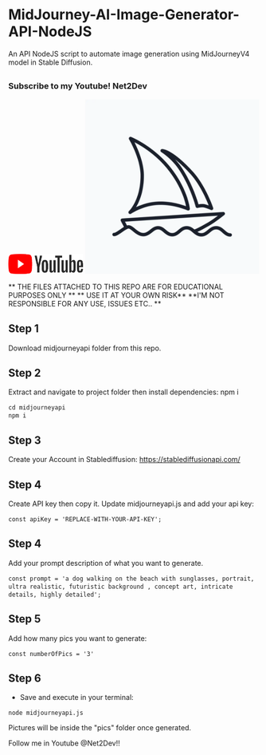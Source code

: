 # MidJourney-AI-Image-Generator-API-NodeJS
An API NodeJS script to automate image generation using MidJourneyV4 model in Stable Diffusion.

##
<h3>Subscribe to my Youtube! Net2Dev</h3>
<a href="http://youtube.net2dev.io" target="_blank"><img src="https://github.com/net2devcrypto/misc/blob/main/ytlogo2.png" width="150" height="40"></a>

<img src="https://raw.githubusercontent.com/net2devcrypto/misc/main/Midjourney_Emblem.png" width="350" height="350">


** THE FILES ATTACHED TO THIS REPO ARE FOR EDUCATIONAL PURPOSES ONLY **
** USE IT AT YOUR OWN RISK** **I'M NOT RESPONSIBLE FOR ANY USE, ISSUES ETC.. **


## Step 1

Download midjourneyapi folder from this repo.

## Step 2

Extract and navigate to project folder then install dependencies: npm i

```shell
cd midjourneyapi
npm i
```
## Step 3

Create your Account in Stablediffusion: https://stablediffusionapi.com/

## Step 4

Create API key then copy it.
Update midjourneyapi.js and add your api key:

```shell
const apiKey = 'REPLACE-WITH-YOUR-API-KEY';
```

## Step 4

Add your prompt description of what you want to generate.

```shell
const prompt = 'a dog walking on the beach with sunglasses, portrait, ultra realistic, futuristic background , concept art, intricate details, highly detailed';
```

## Step 5

Add how many pics you want to generate:

```shell
const numberOfPics = '3'
```

## Step 6
- Save and execute in your terminal:

```shell
node midjourneyapi.js
```

Pictures will be inside the "pics" folder once generated.

Follow me in Youtube @Net2Dev!!
